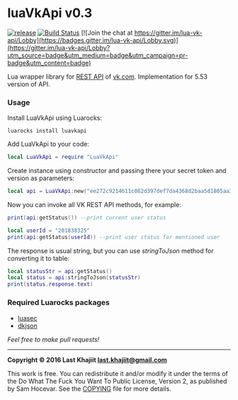 luaVkApi v0.3
=========

[![release](https://img.shields.io/badge/release-v0.3-brightgreen.png?style=default)](https://github.com/last-khajiit/lua-vk-api/releases/latest) [![Build Status](https://travis-ci.org/last-khajiit/luaVkApi.svg?branch=master)](https://travis-ci.org/last-khajiit/luaVkApi) [![Join the chat at https://gitter.im/lua-vk-api/Lobby](https://badges.gitter.im/lua-vk-api/Lobby.svg)](https://gitter.im/lua-vk-api/Lobby?utm_source=badge&utm_medium=badge&utm_campaign=pr-badge&utm_content=badge)

Lua wrapper library for [REST API](https://vk.com/dev/methods) of [vk.com](https://vk.com). Implementation for 5.53 version of API.

### Usage
Install LuaVkApi using Luarocks:
```
luarocks install luavkapi
```

Add LuaVkApi to your code:
```lua
local LuaVkApi = require "LuaVkApi"
```

Create instance using constructor and passing there your secret token and version as parameters:
```lua
local api = LuaVkApi:new("ee272c9214611c082d397def7da4368d2baa5d1805aa3dcbb989a2e52bf0cec8c69da547b5d54b524da56", "5.53")
```

Now you can invoke all VK REST API methods, for example:
```lua
print(api:getStatus()) --print current user status

local userId = "201838325"
print(api:getStatus(userId)) --print user status for mentioned user
```
The response is usual string, but you can use _stringToJson_ method for converting it to table:
```lua
local statusStr = api:getStatus()
local status = api:stringToJson(statusStr)
print(status.response.text)
```

### Required Luarocks packages

- [luasec](https://luarocks.org/modules/brunoos/luasec)
- [dkjson](https://luarocks.org/modules/dhkolf/dkjson)



*Feel free to make pull requests!*


---

**Copyright © 2016 Last Khajiit <last.khajiit@gmail.com>**

This work is free. You can redistribute it and/or modify it under the
terms of the Do What The Fuck You Want To Public License, Version 2,
as published by Sam Hocevar. See the [COPYING](https://raw.githubusercontent.com/last-khajiit/lua-vk-api/master/copying.txt) file for more details.
